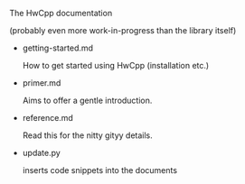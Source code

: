 The HwCpp documentation 

(probably even more work-in-progress than the library itself)

- getting-started.md

   How to get started using HwCpp (installation etc.)
   
- primer.md

   Aims to offer a gentle introduction.
   
- reference.md

   Read this for the nitty gityy details.
   
- update.py

   inserts code snippets into the documents
